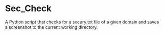 # Sec_Check
A Python script that checks for a secury.txt file of a given domain and saves a screenshot to the current working directory.
